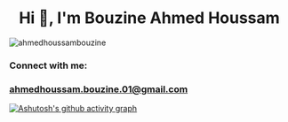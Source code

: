 <h1 align="center">Hi 👋, I'm Bouzine Ahmed Houssam</h1>
<p align="left"> <img src="https://komarev.com/ghpvc/?username=ahmedhoussambouzine&label=Profile%20views&color=0e75b6&style=flat" alt="ahmedhoussambouzine" /> </p>
<h3 align="left">Connect with me:</h3> <h3><a href="ahmedhoussam.bouzine.01@gmail.com">ahmedhoussam.bouzine.01@gmail.com</a></h3> 
<p align="left">
</p>

[![Ashutosh's github activity graph](https://activity-graph.herokuapp.com/graph?username=AhmedHoussamBouzine&bg_color=fff&color=000&line=9e4c98&point=403d3d&area=true&hide_border=true)](https://github.com/ashutosh00710/github-readme-activity-graph)
